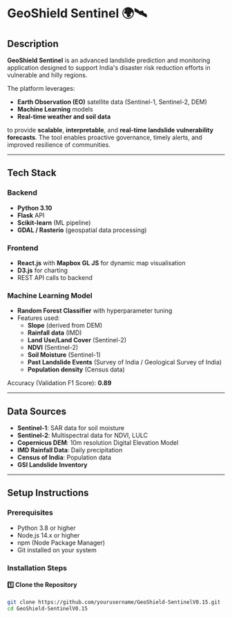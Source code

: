 # GeoShield Sentinel 🌍🛰️

## Description
**GeoShield Sentinel** is an advanced landslide prediction and monitoring application designed to support India's disaster risk reduction efforts in vulnerable and hilly regions.

The platform leverages:
- **Earth Observation (EO)** satellite data (Sentinel-1, Sentinel-2, DEM)
- **Machine Learning** models
- **Real-time weather and soil data**

to provide **scalable**, **interpretable**, and **real-time landslide vulnerability forecasts**. The tool enables proactive governance, timely alerts, and improved resilience of communities.

---

## Tech Stack

### Backend
- **Python 3.10**
- **Flask** API
- **Scikit-learn** (ML pipeline)
- **GDAL / Rasterio** (geospatial data processing)

### Frontend
- **React.js** with **Mapbox GL JS** for dynamic map visualisation
- **D3.js** for charting
- REST API calls to backend

### Machine Learning Model
- **Random Forest Classifier** with hyperparameter tuning
- Features used:
  - **Slope** (derived from DEM)
  - **Rainfall data** (IMD)
  - **Land Use/Land Cover** (Sentinel-2)
  - **NDVI** (Sentinel-2)
  - **Soil Moisture** (Sentinel-1)
  - **Past Landslide Events** (Survey of India / Geological Survey of India)
  - **Population density** (Census data)
  
Accuracy (Validation F1 Score): **0.89**

---

## Data Sources

- **Sentinel-1**: SAR data for soil moisture  
- **Sentinel-2**: Multispectral data for NDVI, LULC  
- **Copernicus DEM**: 10m resolution Digital Elevation Model  
- **IMD Rainfall Data**: Daily precipitation  
- **Census of India**: Population data  
- **GSI Landslide Inventory**  

---

## Setup Instructions

### Prerequisites
- Python 3.8 or higher
- Node.js 14.x or higher
- npm (Node Package Manager)
- Git installed on your system

### Installation Steps

#### 1️⃣ Clone the Repository
```bash
git clone https://github.com/yourusername/GeoShield-SentinelV0.15.git
cd GeoShield-SentinelV0.15